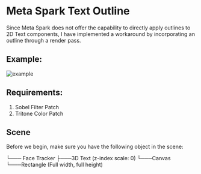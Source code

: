 # Meta Spark Text Outline
Since Meta Spark does not offer the capability to directly apply outlines to 2D Text components, I have implemented a workaround by incorporating an outline through a render pass.

## Example:
![example](https://github.com/syedzaquan/meta-spark-text-outline/assets/47650227/eed4934d-28f3-4d19-b3df-e4ba102ea843)


## Requirements:
1. Sobel Filter Patch
2. Tritone Color Patch

## Scene
Before we begin, make sure you have the following object in the scene:

└─── Face Tracker
	├───3D Text (z-index scale: 0)
	└───Canvas
	     └───Rectangle (Full width, full height)
